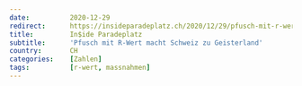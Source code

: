 ```yaml
---
date:          2020-12-29
redirect:      https://insideparadeplatz.ch/2020/12/29/pfusch-mit-r-wert-macht-schweiz-zu-geisterland/
title:         In$ide Paradeplatz
subtitle:      'Pfusch mit R-Wert macht Schweiz zu Geisterland'
country:       CH
categories:    [Zahlen]
tags:          [r-wert, massnahmen]
---
```

